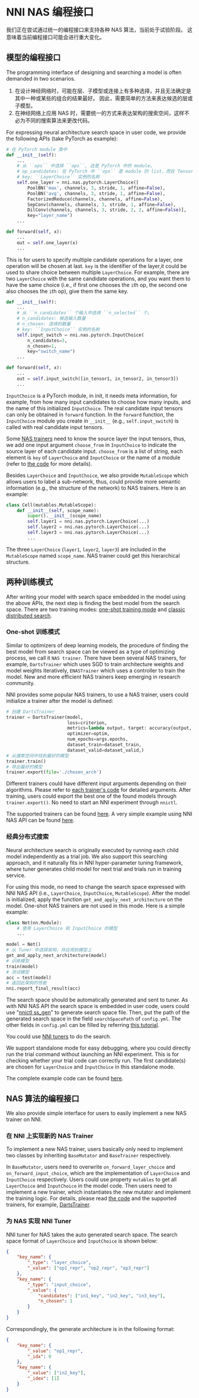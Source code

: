 # NNI NAS 编程接口

我们正在尝试通过统一的编程接口来支持各种 NAS 算法，当前处于试验阶段。 这意味着当前编程接口可能会进行重大变化。

## 模型的编程接口

The programming interface of designing and searching a model is often demanded in two scenarios.

1. 在设计神经网络时，可能在层、子模型或连接上有多种选择，并且无法确定是其中一种或某些的组合的结果最好。 因此，需要简单的方法来表达候选的层或子模型。
2. 在神经网络上应用 NAS 时，需要统一的方式来表达架构的搜索空间，这样不必为不同的搜索算法来更改代码。


For expressing neural architecture search space in user code, we provide the following APIs (take PyTorch as example):

```python
# 在 PyTorch module 类中
def __init__(self):
    ...
    # 从 ``ops`` 中选择 ``ops``, 这是 PyTorch 中的 module。
    # op_candidates: 在 PyTorch 中 ``ops`` 是 module 的 list，而在 TensorFlow 中是 Keras 层的 list。
    # key: ``LayerChoice`` 实例的名称
    self.one_layer = nni.nas.pytorch.LayerChoice([
        PoolBN('max', channels, 3, stride, 1, affine=False),
        PoolBN('avg', channels, 3, stride, 1, affine=False),
        FactorizedReduce(channels, channels, affine=False),
        SepConv(channels, channels, 3, stride, 1, affine=False),
        DilConv(channels, channels, 3, stride, 2, 2, affine=False)],
        key="layer_name")
    ...

def forward(self, x):
    ...
    out = self.one_layer(x)
    ...
```
This is for users to specify multiple candidate operations for a layer, one operation will be chosen at last. `key` is the identifier of the layer,it could be used to share choice between multiple `LayerChoice`. For example, there are two `LayerChoice` with the same candidate operations, and you want them to have the same choice (i.e., if first one chooses the `i`th op, the second one also chooses the `i`th op), give them the same key.

```python
def __init__(self):
    ...
    # 从 ``n_candidates`` 个输入中选择 ``n_selected`` 个。
    # n_candidates: 候选输入数量
    # n_chosen: 选择的数量
    # key: ``InputChoice`` 实例的名称
    self.input_switch = nni.nas.pytorch.InputChoice(
        n_candidates=3,
        n_chosen=1,
        key="switch_name")
    ...

def forward(self, x):
    ...
    out = self.input_switch([in_tensor1, in_tensor2, in_tensor3])
    ...
```
`InputChoice` is a PyTorch module, in init, it needs meta information, for example, from how many input candidates to choose how many inputs, and the name of this initialized `InputChoice`. The real candidate input tensors can only be obtained in `forward` function. In the `forward` function, the `InputChoice` module you create in `__init__` (e.g., `self.input_switch`) is called with real candidate input tensors.

Some [NAS trainers](#one-shot-training-mode) need to know the source layer the input tensors, thus, we add one input argument `choose_from` in `InputChoice` to indicate the source layer of each candidate input. `choose_from` is a list of string, each element is `key` of `LayerChoice` and `InputChoice` or the name of a module (refer to [the code](https://github.com/microsoft/nni/blob/master/src/sdk/pynni/nni/nas/pytorch/mutables.py) for more details).


Besides `LayerChoice` and `InputChoice`, we also provide `MutableScope` which allows users to label a sub-network, thus, could provide more semantic information (e.g., the structure of the network) to NAS trainers. Here is an example:
```python
class Cell(mutables.MutableScope):
    def __init__(self, scope_name):
        super().__init__(scope_name)
        self.layer1 = nni.nas.pytorch.LayerChoice(...)
        self.layer2 = nni.nas.pytorch.LayerChoice(...)
        self.layer3 = nni.nas.pytorch.LayerChoice(...)
        ...
```
The three `LayerChoice` (`layer1`, `layer2`, `layer3`) are included in the `MutableScope` named `scope_name`. NAS trainer could get this hierarchical structure.


## 两种训练模式

After writing your model with search space embedded in the model using the above APIs, the next step is finding the best model from the search space. There are two training modes: [one-shot training mode](#one-shot-training-mode) and [classic distributed search](#classic-distributed-search).

### One-shot 训练模式

Similar to optimizers of deep learning models, the procedure of finding the best model from search space can be viewed as a type of optimizing process, we call it `NAS trainer`. There have been several NAS trainers, for example, `DartsTrainer` which uses SGD to train architecture weights and model weights iteratively, `ENASTrainer` which uses a controller to train the model. New and more efficient NAS trainers keep emerging in research community.

NNI provides some popular NAS trainers, to use a NAS trainer, users could initialize a trainer after the model is defined:

```python
# 创建 DartsTrainer
trainer = DartsTrainer(model,
                       loss=criterion,
                       metrics=lambda output, target: accuracy(output, target, topk=(1,)),
                       optimizer=optim,
                       num_epochs=args.epochs,
                       dataset_train=dataset_train,
                       dataset_valid=dataset_valid,)
# 从搜索空间中找到最好的模型
trainer.train()
# 导出最好的模型
trainer.export(file='./chosen_arch')
```

Different trainers could have different input arguments depending on their algorithms. Please refer to [each trainer's code](https://github.com/microsoft/nni/tree/master/src/sdk/pynni/nni/nas/pytorch) for detailed arguments. After training, users could export the best one of the found models through `trainer.export()`. No need to start an NNI experiment through `nnictl`.

The supported trainers can be found [here](Overview.md#supported-one-shot-nas-algorithms). A very simple example using NNI NAS API can be found [here](https://github.com/microsoft/nni/tree/master/examples/nas/simple/train.py).

### 经典分布式搜索

Neural architecture search is originally executed by running each child model independently as a trial job. We also support this searching approach, and it naturally fits in NNI hyper-parameter tuning framework, where tuner generates child model for next trial and trials run in training service.

For using this mode, no need to change the search space expressed with NNI NAS API (i.e., `LayerChoice`, `InputChoice`, `MutableScope`). After the model is initialized, apply the function `get_and_apply_next_architecture` on the model. One-shot NAS trainers are not used in this mode. Here is a simple example:
```python
class Net(nn.Module):
    # 使用 LayerChoice 和 InputChoice 的模型
    ...

model = Net()
# 从 Tuner 中选择架构，并应用到模型上
get_and_apply_next_architecture(model)
# 训练模型
train(model)
# 测试模型
acc = test(model)
# 返回此架构的性能
nni.report_final_result(acc)
```

The search space should be automatically generated and sent to tuner. As with NNI NAS API the search space is embedded in user code, users could use "[nnictl ss_gen](../Tutorial/Nnictl.md)" to generate search space file. Then, put the path of the generated search space in the field `searchSpacePath` of `config.yml`. The other fields in `config.yml` can be filled by referring [this tutorial](../Tutorial/QuickStart.md).

You could use [NNI tuners](../Tuner/BuiltinTuner.md) to do the search.

We support standalone mode for easy debugging, where you could directly run the trial command without launching an NNI experiment. This is for checking whether your trial code can correctly run. The first candidate(s) are chosen for `LayerChoice` and `InputChoice` in this standalone mode.

The complete example code can be found [here](https://github.com/microsoft/nni/tree/master/examples/nas/classic_nas/config_nas.yml).

## NAS 算法的编程接口

We also provide simple interface for users to easily implement a new NAS trainer on NNI.

### 在 NNI 上实现新的 NAS Trainer

To implement a new NAS trainer, users basically only need to implement two classes by inheriting `BaseMutator` and `BaseTrainer` respectively.

In `BaseMutator`, users need to overwrite `on_forward_layer_choice` and `on_forward_input_choice`, which are the implementation of `LayerChoice` and `InputChoice` respectively. Users could use property `mutables` to get all `LayerChoice` and `InputChoice` in the model code. Then users need to implement a new trainer, which instantiates the new mutator and implement the training logic. For details, please read [the code](https://github.com/microsoft/nni/tree/master/src/sdk/pynni/nni/nas/pytorch) and the supported trainers, for example, [DartsTrainer](https://github.com/microsoft/nni/tree/master/src/sdk/pynni/nni/nas/pytorch/darts).

### 为 NAS 实现 NNI Tuner

NNI tuner for NAS takes the auto generated search space. The search space format of `LayerChoice` and `InputChoice` is shown below:
```json
{
    "key_name": {
        "_type": "layer_choice",
        "_value": ["op1_repr", "op2_repr", "op3_repr"]
    },
    "key_name": {
        "_type": "input_choice",
        "_value": {
            "candidates": ["in1_key", "in2_key", "in3_key"],
            "n_chosen": 1
        }
    }
}
```

Correspondingly, the generate architecture is in the following format:
```json
{
    "key_name": {
        "_value": "op1_repr",
        "_idx": 0
    },
    "key_name": {
        "_value": ["in2_key"],
        "_idex": [1]
    }
}
```
